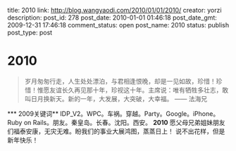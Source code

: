 title: 2010
link: http://blog.wangyaodi.com/2010/01/01/2010/
creator: yorzi
description: 
post_id: 278
post_date: 2010-01-01 01:46:18
post_date_gmt: 2009-12-31 17:46:18
comment_status: open
post_name: 2010
status: publish
post_type: post

# 2010

> 岁月匆匆行走，人生处处漂泊，与君相逢恨晚，却是一见如故，珍惜！珍惜！惟愿友谊长久再见那十年，珍视这十年。主席说：唯有牺牲多壮志，敢叫日月换新天。新的一年，大发展，大突破，大幸福。 —— 法海兄 

*** 2009关键词** IDP_V2。WPC。车祸。穿越。Party。Google。iPhone。Ruby on Rails。朋友。秦皇岛。长春。沈阳。西安。 **2010** 愿父母兄弟姐妹朋友们福泰安康，无灾无难。盼我们的事业大展鸿图，蒸蒸日上！ 说不出花样，但是新年快乐！